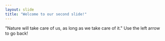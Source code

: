 ```yaml
---
layout: slide
title: "Welcome to our second slide!"
---
```

"Nature will take care of us, as long as we take care of it."
Use the left arrow to go back!
